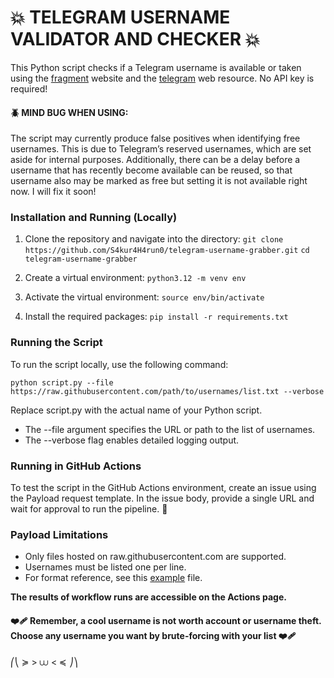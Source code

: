# 💥 TELEGRAM USERNAME VALIDATOR AND CHECKER 💥
This Python script checks if a Telegram username is available or taken using the [fragment](https://fragment.com/) website and the [telegram](https://t.me/) web resource. No API key is required!

#### 🪲 MIND BUG WHEN USING:
The script may currently produce false positives when identifying free usernames. This is due to Telegram’s reserved usernames, which are set aside for internal purposes. Additionally, there can be a delay before a username that has recently become available can be reused, so that username also may be marked as free but setting it is not available right now. I will fix it soon!

### Installation and Running (Locally)
1. Clone the repository and navigate into the directory:
  `git clone https://github.com/S4kur4H4run0/telegram-username-grabber.git`
  `cd telegram-username-grabber`

3. Create a virtual environment:
  `python3.12 -m venv env`

5. Activate the virtual environment:
  `source env/bin/activate`

7. Install the required packages:
  `pip install -r requirements.txt`

### Running the Script
To run the script locally, use the following command:

`python script.py --file https://raw.githubusercontent.com/path/to/usernames/list.txt --verbose`

Replace script.py with the actual name of your Python script.

- The --file argument specifies the URL or path to the list of usernames.
- The --verbose flag enables detailed logging output.

### Running in GitHub Actions
To test the script in the GitHub Actions environment, create an issue using the Payload request template. In the issue body, provide a single URL and wait for approval to run the pipeline. 🥏

### Payload Limitations
- Only files hosted on raw.githubusercontent.com are supported.
- Usernames must be listed one per line.
- For format reference, see this [example](https://raw.githubusercontent.com/danielmiessler/SecLists/master/Usernames/Names/names.txt) file.

**The results of workflow runs are accessible on the Actions page.**

#### ❤️‍🩹 Remember, a cool username is not worth account or username theft. Choose any username you want by brute-forcing with your list ❤️‍🩹

⎛⎝ ≽ > ⩊ < ≼ ⎠⎞

